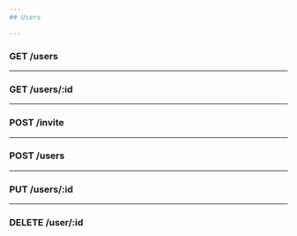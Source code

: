 ```yaml
---
## Users

---
```

### GET /users

---
### GET /users/:id

---
### POST /invite

---
### POST /users

---
### PUT /users/:id

---
### DELETE /user/:id
